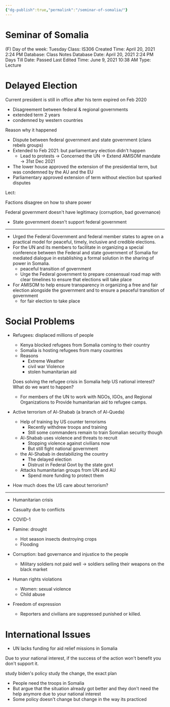```yaml
---
{"dg-publish":true,"permalink":"/seminar-of-somalia/"}
---
```


# Seminar of Somalia

(F) Day of the week: Tuesday
Class: IS306
Created Time: April 20, 2021 2:24 PM
Database: Class Notes Database
Date: April 20, 2021 2:24 PM
Days Till Date: Passed
Last Edited Time: June 9, 2021 10:38 AM
Type: Lecture

# Delayed Election

Current president is still in office after his term expired on Feb 2020

- Disagreement between federal & regional governments
- extended term 2 years
- condemned by western countries

Reason why it happened

- Dispute between federal government and state government (clans rebels groups)
- Extended to Feb 2021: but parliamentary election didn't happen
    - Lead to protests → Concerned the UN → Extend AMISOM mandate → 31st Dec 2021
- The lower house approved the extension of the presidential term, but was condemned by the AU and the EU
- Parliamentary approved extension of term without election but sparked disputes

Lect:

Factions disagree on how to share power

Federal government doesn't have legitimacy (corruption, bad governance)

- State government doesn't support federal government

---

- Urged the Federal Government and federal member states to agree on a practical model for peaceful, timely, inclusive and credible elections.
- For the UN and its members to facilitate in organizing a special conference between the Federal and state government of Somalia for mediated dialogue in establishing a formal solution in the sharing of power in Somalia.
    - peaceful transition of government
    - Urge the Federal government to prepare consensual road map with clear timelines to ensure that elections will take place
- For AMISOM to help ensure transparency in organizing a free and fair election alongside the government and to ensure a peaceful transition of government
    - for fair election to take place

# Social Problems

- Refugees: displaced millions of people
    - Kenya blocked refugees from Somalia coming to their country
    - Somalia is hosting refugees from many countries
    - Reasons
        - Extreme Weather
        - civil war Violence
        - stolen humanitarian aid
    
    Does solving the refugee crisis in Somalia help US national interest? What do we want to happen?
    
    - For members of the UN to work with NGOs, IGOs, and Regional Organizations to Provide humanitarian aid to refugee camps.
- Active terrorism of Al-Shabab (a branch of Al-Queda)
    - Help of training by US counter terrorisms
        - Recently withdrew troops and training
        - Still some commanders remain to train Somalian security though
    - Al-Shabab uses violence and threats to recruit
        - Stopping violence against civilians now
        - But still fight national government
    - the Al-Shabab in destabilizing the country
        - The delayed election
        - Distrust in Federal Govt by the state govt
    - Attacks humanitarian groups from UN and AU
        - Spend more funding to protect them
- How much does the US care about terrorism?

---

- Humanitarian crisis
- Casualty due to conflicts
- COVID-1
- Famine: drought
    - Hot season insects destroying crops
    - Flooding
- Corruption: bad governance and injustice to the people
    - Military soldiers not paid well → soldiers selling their weapons on the black market
    
- Human rights violations
    - Women: sexual violence
    - Child abuse
- Freedom of expression
    - Reporters and civilians are suppressed punished or killed.

# International Issues

- UN lacks funding for aid relief missions in Somalia

Due to your national interest, if the success of the action won't benefit you don't support it.

study biden's policy study the change, the exact plan

- People need the troops in Somalia
- But argue that the situation already got better and they don't need the help anymore due to your national interest
- Some policy doesn't change but change in the way its practiced